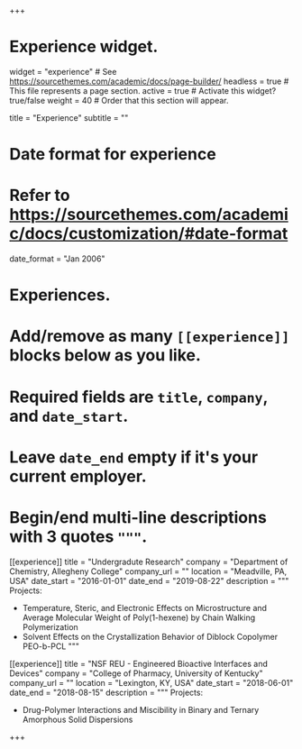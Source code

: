 +++
# Experience widget.
widget = "experience"  # See https://sourcethemes.com/academic/docs/page-builder/
headless = true  # This file represents a page section.
active = true  # Activate this widget? true/false
weight = 40  # Order that this section will appear.

title = "Experience"
subtitle = ""

# Date format for experience
#   Refer to https://sourcethemes.com/academic/docs/customization/#date-format
date_format = "Jan 2006"

# Experiences.
#   Add/remove as many `[[experience]]` blocks below as you like.
#   Required fields are `title`, `company`, and `date_start`.
#   Leave `date_end` empty if it's your current employer.
#   Begin/end multi-line descriptions with 3 quotes `"""`.
[[experience]]
  title = "Undergradute Research"
  company = "Department of Chemistry, Allegheny College"
  company_url = ""
  location = "Meadville, PA, USA"
  date_start = "2016-01-01"
  date_end = "2019-08-22"
  description = """
  Projects:
  
  * Temperature, Steric, and Electronic Effects on Microstructure and Average Molecular Weight of Poly(1-hexene) by Chain Walking Polymerization
  * Solvent Effects on the Crystallization Behavior of Diblock Copolymer PEO-b-PCL
  """

[[experience]]
  title = "NSF REU - Engineered Bioactive Interfaces and Devices"
  company = "College of Pharmacy, University of Kentucky"
  company_url = ""
  location = "Lexington, KY, USA"
  date_start = "2018-06-01"
  date_end = "2018-08-15"
  description = """
  Projects:
  * Drug-Polymer Interactions and Miscibility in Binary and Ternary Amorphous Solid Dispersions

+++

